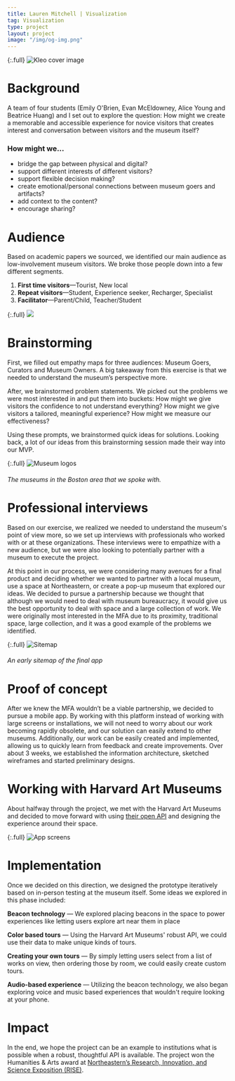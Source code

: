 ```yaml
---
title: Lauren Mitchell | Visualization
tag: Visualization
type: project
layout: project
image: "/img/og-img.png"
---
```




{:.full}
![Kleo cover image](/img/full/museum1.png)

# Background
A team of four students (Emily O'Brien, Evan McEldowney, Alice Young and Beatrice Huang) and I set out to explore the question: How might we create a memorable and accessible experience for novice visitors that creates interest and conversation between visitors and the museum itself?

### How might we...
- bridge the gap between physical and digital?
- support different interests of different visitors?
- support flexible decision making?
- create emotional/personal connections between museum goers and artifacts?
- add context to the content?
- encourage sharing?

# Audience
Based on academic papers we sourced, we identified our main audience as low-involvement museum visitors. We broke those people down into a few different segments.

1. **First time visitors**—Tourist, New local
1. **Repeat visitors**—Student, Experience seeker, Recharger, Specialist
1. **Facilitator**—Parent/Child, Teacher/Student

{:.full}
![](/img/full/museum8.png)






# Brainstorming
First, we filled out empathy maps for three audiences: Museum Goers, Curators and Museum Owners. A big takeaway from this exercise is that we needed to understand the museum’s perspective more.

After, we brainstormed problem statements. We picked out the problems we were most interested in and put them into buckets: How might we give visitors the confidence to not understand everything? How might we give visitors a tailored, meaningful experience? How might we measure our effectiveness?

Using these prompts, we brainstormed quick ideas for solutions. Looking back, a lot of our ideas from this brainstorming session made their way into our MVP.

{:.full}
![Museum logos](/img/full/museum5.png)
###### The museums in the Boston area that we spoke with.

# Professional interviews
Based on our exercise, we realized we needed to understand the museum's point of view more, so we set up interviews with professionals who worked with or at these organizations. These interviews were to empathize with a new audience, but we were also looking to potentially partner with a museum to execute the project.

At this point in our process, we were considering many avenues for a final product and deciding whether we wanted to partner with a local museum, use a space at Northeastern, or create a pop-up museum that explored our ideas. We decided to pursue a partnership because we thought that although we would need to deal with museum bureaucracy, it would give us the best opportunity to deal with space and a large collection of work. We were originally most interested in the MFA due to its proximity, traditional space, large collection, and it was a good example of the problems we identified.

{:.full}
![Sitemap](/img/full/museum6.png)
###### An early sitemap of the final app


# Proof of concept

After we knew the MFA wouldn’t be a viable partnership, we decided to pursue a mobile app. By working with this platform instead of working with large screens or installations, we will not need to worry about our work becoming rapidly obsolete, and our solution can easily extend to other museums. Additionally, our work can be easily created and implemented, allowing us to quickly learn from feedback and create improvements. Over about 3 weeks, we established the information architecture, sketched wireframes and started preliminary designs.

# Working with Harvard Art Museums
About halfway through the project, we met with the Harvard Art Museums and decided to move forward with using <a href="https://www.harvardartmuseums.org/collections/api">their open API</a> and designing the experience around their space.

{:.full}
![App screens](/img/full/museum7.png)

# Implementation
Once we decided on this direction, we designed the prototype iteratively based on in-person testing at the museum itself. Some ideas we explored in this phase included:

**Beacon technology** — We explored placing beacons in the space to power experiences like letting users explore art near them in place


**Color based tours** — Using the Harvard Art Museums' robust API, we could use their data to make unique kinds of tours.


**Creating your own tours** — By simply letting users select from a list of works on view, then ordering those by room, we could easily create custom tours.

**Audio-based experience** — Utilizing the beacon technology, we also began exploring voice and music based experiences that wouldn't require looking at your phone.

# Impact

In the end, we hope the project can be an example to institutions what is possible when a robust, thoughtful API is available. The project won the Humanities & Arts award at [Northeastern’s Research, Innovation, and Science Exposition (RISE)](https://www.northeastern.edu/rise/).
